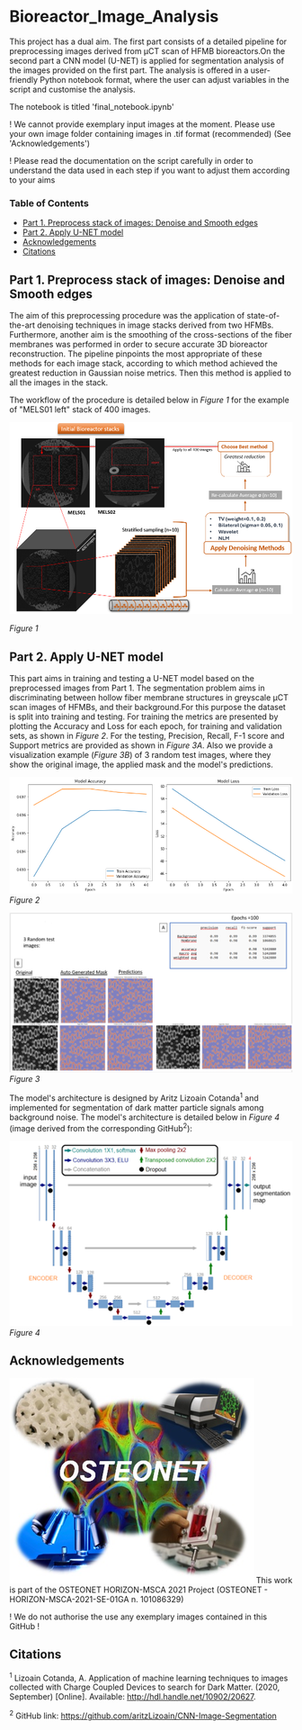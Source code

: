 # Bioreactor_Image_Analysis

This project has a dual aim. The first part consists of a detailed pipeline for preprocessing images derived from μCT scan of HFMB bioreactors.On the second part a CNN model (U-NET) is applied for segmentation analysis of the images provided on the first part. The analysis is offered in a user-friendly Python notebook format, where the user can adjust variables in the script and customise the analysis. 

The notebook is titled 'final_notebook.ipynb'

! We cannot provide exemplary input images at the moment. Please use your own image folder containing images in .tif format (recommended) (See 'Acknowledgements')

! Please read the documentation on the script carefully in order to understand the data used in each step if you want to adjust them according to your aims

### Table of Contents
- [Part 1. Preprocess stack of images: Denoise and Smooth edges](#part-1-preprocess-stack-of-images-denoise-and-smooth-edges)
- [Part 2. Apply U-NET model](#part-2-apply-u-net-model)
- [Acknowledgements](#acknowledgements)
- [Citations](#citations)

## Part 1. Preprocess stack of images: Denoise and Smooth edges

The aim of this preprocessing procedure was the application of state-of-the-art denoising techniques in image stacks derived from two HFMBs. Furthermore, another aim is the smoothing of the cross-sections of the fiber membranes was performed in order to secure accurate 3D bioreactor reconstruction. The pipeline pinpoints the most appropriate of these methods for each image stack, according to which method achieved the greatest reduction in Gaussian noise metrics. Then this method is applied to all the images in the stack.

The workflow of the procedure is detailed below in *Figure 1* for the example of "MELS01 left" stack of 400 images.

![workflow](image-3.png)

*Figure 1*

## Part 2. Apply U-NET model
This part aims in training and testing a U-NET model based on the preprocessed images from Part 1. The segmentation problem aims in discriminating between hollow fiber membrane structures in greyscale μCT scan images of HFMBs, and their background.For this purpose the dataset is split into training and testing. For training the metrics are presented by plotting the Accuracy and Loss for each epoch, for training and validation sets, as shown in *Figure 2*. For the testing, Precision, Recall, F-1 score and Support metrics are provided as shown in *Figure 3A*. Also we provide a visualization example (*Figure 3B*) of 3 random test images, where they show the original image, the applied mask and the model's predictions.

![Trainmetrics](image.png)
*Figure 2*

![test_metrics](image-4.png)
*Figure 3*

 The model's architecture is designed by Aritz Lizoain Cotanda<sup>1</sup> and implemented for segmentation of dark matter particle signals among background noise. The model's architecture is detailed below in *Figure 4* (image derived from the corresponding GitHub<sup>2</sup>):

![unet](image-5.png)
*Figure 4*

## Acknowledgements
![osteonet](image-2.png)
This work is part of the OSTEONET HORIZON-MSCA 2021 Project
(OSTEONET - HORIZON-MSCA-2021-SE-01GA n. 101086329)

! We do not authorise the use any exemplary images contained in this GitHub !
## Citations

<sup>1</sup> Lizoain Cotanda, A. Application of machine learning techniques to images collected with Charge Coupled Devices to search for Dark Matter. (2020, September) [Online]. Available: http://hdl.handle.net/10902/20627.

<sup>2</sup> GitHub link: https://github.com/aritzLizoain/CNN-Image-Segmentation